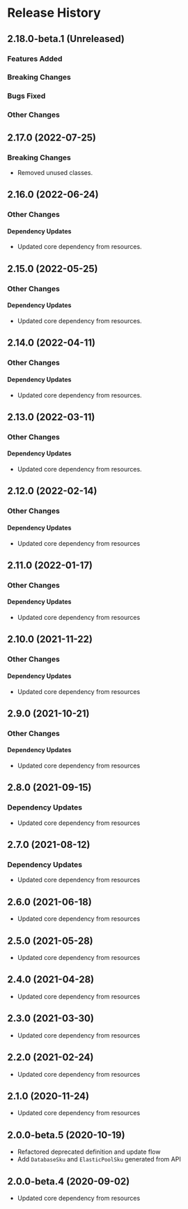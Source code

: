 # Release History

## 2.18.0-beta.1 (Unreleased)

### Features Added

### Breaking Changes

### Bugs Fixed

### Other Changes

## 2.17.0 (2022-07-25)

### Breaking Changes

- Removed unused classes.

## 2.16.0 (2022-06-24)

### Other Changes

#### Dependency Updates

- Updated core dependency from resources.

## 2.15.0 (2022-05-25)

### Other Changes

#### Dependency Updates

- Updated core dependency from resources.

## 2.14.0 (2022-04-11)

### Other Changes

#### Dependency Updates

- Updated core dependency from resources.

## 2.13.0 (2022-03-11)

### Other Changes

#### Dependency Updates

- Updated core dependency from resources.

## 2.12.0 (2022-02-14)

### Other Changes

#### Dependency Updates

- Updated core dependency from resources

## 2.11.0 (2022-01-17)

### Other Changes

#### Dependency Updates

- Updated core dependency from resources

## 2.10.0 (2021-11-22)

### Other Changes

#### Dependency Updates

- Updated core dependency from resources

## 2.9.0 (2021-10-21)

### Other Changes

#### Dependency Updates

- Updated core dependency from resources

## 2.8.0 (2021-09-15)

### Dependency Updates

- Updated core dependency from resources

## 2.7.0 (2021-08-12)

### Dependency Updates

- Updated core dependency from resources

## 2.6.0 (2021-06-18)

- Updated core dependency from resources

## 2.5.0 (2021-05-28)
- Updated core dependency from resources

## 2.4.0 (2021-04-28)

- Updated core dependency from resources

## 2.3.0 (2021-03-30)

- Updated core dependency from resources

## 2.2.0 (2021-02-24)

- Updated core dependency from resources

## 2.1.0 (2020-11-24)

- Updated core dependency from resources

## 2.0.0-beta.5 (2020-10-19)

- Refactored deprecated definition and update flow
- Add `DatabaseSku` and `ElasticPoolSku` generated from API

## 2.0.0-beta.4 (2020-09-02)

- Updated core dependency from resources
